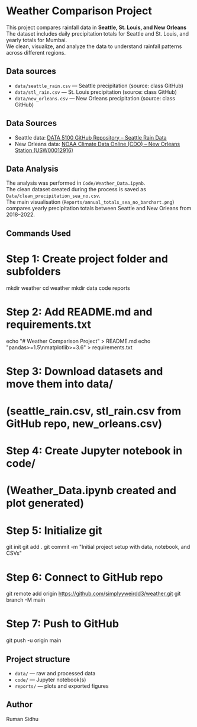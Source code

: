 # Weather Comparison Project

This project compares rainfall data in **Seattle, St. Louis, and New Orleans**  
The dataset includes daily precipitation totals for Seattle and St. Louis, and yearly totals for Mumbai.  
We clean, visualize, and analyze the data to understand rainfall patterns across different regions.

## Data sources
- `data/seattle_rain.csv` — Seattle precipitation (source: class GitHub)
- `data/stl_rain.csv` — St. Louis precipitation (source: class GitHub)
- `data/new_orleans.csv` — New Orleans precipitation (source: class GitHub)

## Data Sources
- Seattle data: [DATA 5100 GitHub Repository – Seattle Rain Data](https://github.com/bfischer/data5100-weather)  
- New Orleans data: [NOAA Climate Data Online (CDO) – New Orleans Station (USW00012916)](https://www.ncei.noaa.gov/cdo-web/datasets/GHCND/stations/GHCND:USW00012916)

## Data Analysis

The analysis was performed in `Code/Weather_Data.ipynb`.  
The clean dataset created during the process is saved as `Data/clean_precipitation_sea_no.csv`.  
The main visualisation (`Reports/annual_totals_sea_no_barchart.png`) compares yearly precipitation totals between Seattle and New Orleans from 2018–2022.


## Commands Used
# Step 1: Create project folder and subfolders
mkdir weather
cd weather
mkdir data code reports

# Step 2: Add README.md and requirements.txt
echo "# Weather Comparison Project" > README.md
echo "pandas>=1.5\nmatplotlib>=3.6" > requirements.txt

# Step 3: Download datasets and move them into data/
# (seattle_rain.csv, stl_rain.csv from GitHub repo, new_orleans.csv)

# Step 4: Create Jupyter notebook in code/
# (Weather_Data.ipynb created and plot generated)

# Step 5: Initialize git
git init
git add .
git commit -m "Initial project setup with data, notebook, and CSVs"

# Step 6: Connect to GitHub repo
git remote add origin https://github.com/simplyyweirdd3/weather.git
git branch -M main

# Step 7: Push to GitHub
git push -u origin main


## Project structure
- `data/` — raw and processed data
- `code/` — Jupyter notebook(s)
- `reports/` — plots and exported figures

## Author
Ruman Sidhu
